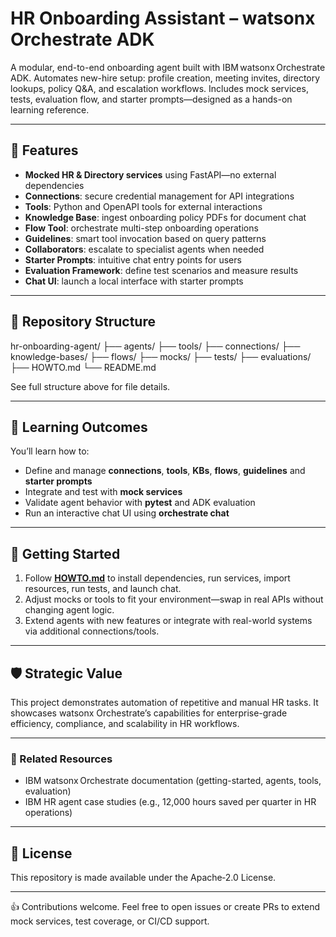 # HR Onboarding Assistant – watsonx Orchestrate ADK

A modular, end-to-end onboarding agent built with IBM watsonx Orchestrate ADK. Automates new-hire setup: profile creation, meeting invites, directory lookups, policy Q&A, and escalation workflows. Includes mock services, tests, evaluation flow, and starter prompts—designed as a hands-on learning reference.

---

## 🚀 Features

- **Mocked HR & Directory services** using FastAPI—no external dependencies  
- **Connections**: secure credential management for API integrations  
- **Tools**: Python and OpenAPI tools for external interactions  
- **Knowledge Base**: ingest onboarding policy PDFs for document chat  
- **Flow Tool**: orchestrate multi-step onboarding operations  
- **Guidelines**: smart tool invocation based on query patterns  
- **Collaborators**: escalate to specialist agents when needed  
- **Starter Prompts**: intuitive chat entry points for users  
- **Evaluation Framework**: define test scenarios and measure results  
- **Chat UI**: launch a local interface with starter prompts

---

## 📁 Repository Structure

hr-onboarding-agent/
├── agents/
├── tools/
├── connections/
├── knowledge-bases/
├── flows/
├── mocks/
├── tests/
├── evaluations/
├── HOWTO.md
└── README.md

See full structure above for file details.

---

## 🧠 Learning Outcomes

You’ll learn how to:
- Define and manage **connections**, **tools**, **KBs**, **flows**, **guidelines** and **starter prompts**
- Integrate and test with **mock services**
- Validate agent behavior with **pytest** and ADK evaluation
- Run an interactive chat UI using **orchestrate chat**

---

## 📌 Getting Started

1. Follow **[HOWTO.md](HOWTO.md)** to install dependencies, run services, import resources, run tests, and launch chat.
2. Adjust mocks or tools to fit your environment—swap in real APIs without changing agent logic.
3. Extend agents with new features or integrate with real-world systems via additional connections/tools.

---

## 🛡️ Strategic Value

This project demonstrates automation of repetitive and manual HR tasks. It showcases watsonx Orchestrate’s capabilities for enterprise-grade efficiency, compliance, and scalability in HR workflows.

---

### 🔗 Related Resources

- IBM watsonx Orchestrate documentation (getting-started, agents, tools, evaluation)  
- IBM HR agent case studies (e.g., 12,000 hours saved per quarter in HR operations)

---

## 📝 License

This repository is made available under the Apache‑2.0 License.

---

👍 Contributions welcome. Feel free to open issues or create PRs to extend mock services, test coverage, or CI/CD support.